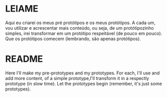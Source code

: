 # LEIAME

Aqui eu criarei os meus pré protótipos e os meus protótipos. A cada um, vou utilizar e acrescentar mais conteúdo, ou seja, de um protótipozinho simples, irei transformar em um protótipo respeitável (de pouco em pouco). Que os protótipos comecem (lembrando, são apenas protótipos).

# README
Here I'll make my pre-prototypes and my prototypes. For each, I'll use and add more content, of a simple prototype,I'll transform it in a respectly prototype (in slow time). Let the prototypes begin (remember, it's just some prototypes).
